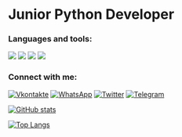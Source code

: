 # Junior Python Developer

### Languages and tools:
![](https://img.shields.io/badge/-Python-090909?style=for-the-badge&logo=python&logoColor=1195F5) 
![](https://img.shields.io/badge/-Linux-090909?style=for-the-badge&logo=Linux&logoColor=1195F5)
![](https://img.shields.io/badge/-SQL-090909?style=for-the-badge&logo=mysql&logoColor=1195F5)
![](https://img.shields.io/badge/-Data_Science-090909?style=for-the-badge&logo=appveyor&logoColor=1195F5)

### Connect with me:
[![Vkontakte](https://img.shields.io/badge/-Vkontakte-090909?style=for-the-badge&logo=vk&logoColor=1195F5)](https://vk.com/dimkjk)
[![WhatsApp](https://img.shields.io/badge/-WhatsApp-090909?style=for-the-badge&logo=WhatsApp&logoColor=1195F5)](https://wa.me/375447241425)
[![Twitter](https://img.shields.io/badge/-Twitter-090909?style=for-the-badge&logo=twitter&logoColor=1195F5)](https://twitter.com/Dmitry81530974)
[![Telegram](https://img.shields.io/badge/-Telegram-090909?style=for-the-badge&logo=telegram&logoColor=1195F5)](https://t.me/TrapDD)


[![GitHub stats](https://github-readme-stats.vercel.app/api?username=Puzyrinwrk&show_icons=true&theme=radical)](https://github.com/Puzyrinwrk/github-readme-stats)

[![Top Langs](https://github-readme-stats.vercel.app/api/top-langs/?username=Puzyrinwrk&theme=radical)](https://github.com/Puzyrinwrk/github-readme-stats)
